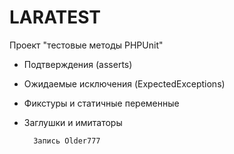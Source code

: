 # LARATEST
Проект "тестовые методы PHPUnit"
- Подтверждения (asserts)
- Ожидаемые исключения (ExpectedExceptions)
- Фикстуры и статичные переменные
- Заглушки и имитаторы

        Запись Older777
